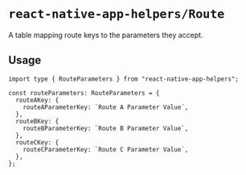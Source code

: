 # `react-native-app-helpers/Route`

A table mapping route keys to the parameters they accept.

## Usage

```tsx
import type { RouteParameters } from "react-native-app-helpers";

const routeParameters: RouteParameters = {
  routeAKey: {
    routeAParameterKey: `Route A Parameter Value`,
  },
  routeBKey: {
    routeBParameterKey: `Route B Parameter Value`,
  },
  routeCKey: {
    routeCParameterKey: `Route C Parameter Value`,
  },
};
```
